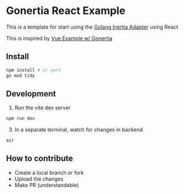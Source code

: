 # Gonertia React Example

This is a template for start using the [Golang Inertia Adapter](https://github.com/romsar/gonertia) using React

This is inspired by [Vue Example w/ Gonertia](https://github.com/henrriusdev/gonertia_vue_example)

## Install

```sh
npm install # or yarn
go mod tidy
```

## Development

1. Run the vite dev server

```sh
npm run dev
```

3. In a separate terminal, watch for changes in backend

```sh
air
```

## How to contribute

- Create a local branch or fork
- Upload the changes
- Make PR (understandable)
